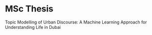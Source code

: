 # MSc Thesis
 Topic Modelling of Urban Discourse: A Machine Learning Approach for Understanding Life in Dubai
